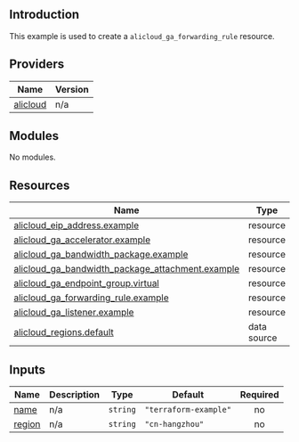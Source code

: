 ## Introduction

This example is used to create a `alicloud_ga_forwarding_rule` resource.

<!-- BEGIN_TF_DOCS -->
## Providers

| Name | Version |
|------|---------|
| <a name="provider_alicloud"></a> [alicloud](#provider\_alicloud) | n/a |

## Modules

No modules.

## Resources

| Name | Type |
|------|------|
| [alicloud_eip_address.example](https://registry.terraform.io/providers/aliyun/alicloud/latest/docs/resources/eip_address) | resource |
| [alicloud_ga_accelerator.example](https://registry.terraform.io/providers/aliyun/alicloud/latest/docs/resources/ga_accelerator) | resource |
| [alicloud_ga_bandwidth_package.example](https://registry.terraform.io/providers/aliyun/alicloud/latest/docs/resources/ga_bandwidth_package) | resource |
| [alicloud_ga_bandwidth_package_attachment.example](https://registry.terraform.io/providers/aliyun/alicloud/latest/docs/resources/ga_bandwidth_package_attachment) | resource |
| [alicloud_ga_endpoint_group.virtual](https://registry.terraform.io/providers/aliyun/alicloud/latest/docs/resources/ga_endpoint_group) | resource |
| [alicloud_ga_forwarding_rule.example](https://registry.terraform.io/providers/aliyun/alicloud/latest/docs/resources/ga_forwarding_rule) | resource |
| [alicloud_ga_listener.example](https://registry.terraform.io/providers/aliyun/alicloud/latest/docs/resources/ga_listener) | resource |
| [alicloud_regions.default](https://registry.terraform.io/providers/aliyun/alicloud/latest/docs/data-sources/regions) | data source |

## Inputs

| Name | Description | Type | Default | Required |
|------|-------------|------|---------|:--------:|
| <a name="input_name"></a> [name](#input\_name) | n/a | `string` | `"terraform-example"` | no |
| <a name="input_region"></a> [region](#input\_region) | n/a | `string` | `"cn-hangzhou"` | no |
<!-- END_TF_DOCS -->

